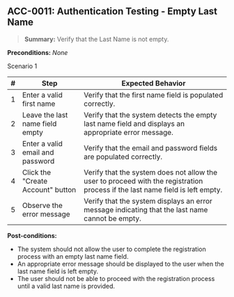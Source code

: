 ## **ACC-0011:** Authentication Testing - Empty Last Name

> **Summary:** Verify that the Last Name is not empty. <br>

**Preconditions:** _None_

Scenario 1

| \# | Step | Expected Behavior |
|----|------|-------------------|
| 1 | Enter a valid first name | Verify that the first name field is populated correctly. |
| 2 | Leave the last name field empty | Verify that the system detects the empty last name field and displays an appropriate error message. |
| 3 | Enter a valid email and password | Verify that the email and password fields are populated correctly. |
| 4 | Click the "Create Account" button | Verify that the system does not allow the user to proceed with the registration process if the last name field is left empty. |
| 5 | Observe the error message | Verify that the system displays an error message indicating that the last name cannot be empty. |

**Post-conditions:**

- The system should not allow the user to complete the registration process with an empty last name field.
- An appropriate error message should be displayed to the user when the last name field is left empty.
- The user should not be able to proceed with the registration process until a valid last name is provided.
